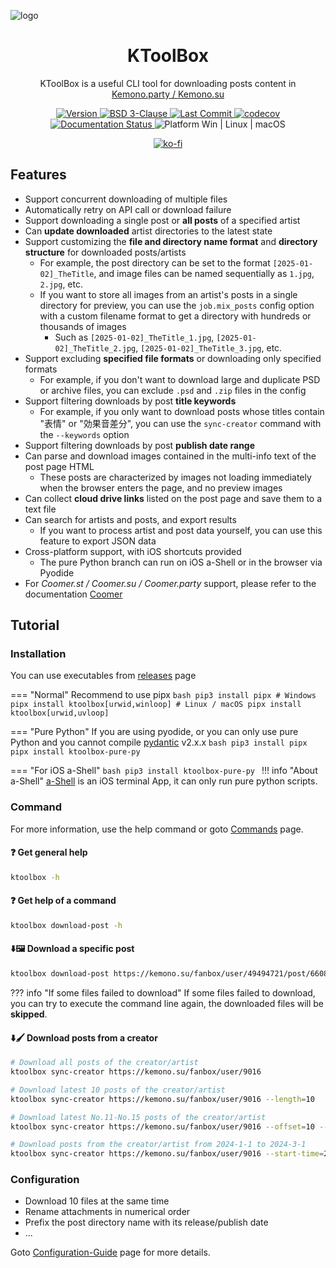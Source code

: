 <p style="text-decoration:none">
  <img src="https://cdn.jsdelivr.net/gh/Ljzd-PRO/KToolBox@latest/static/repository-open-graph-2.svg" alt="logo">
</p>

<h1 style="text-align: center">
  KToolBox
</h1>

<p style="text-align: center">
  KToolBox is a useful CLI tool for downloading posts content in
  <a href="https://kemono.su/">Kemono.party / Kemono.su</a>
</p>

<p style="text-align: center">
  <a href="https://pypi.org/project/ktoolbox" target="_blank">
    <img src="https://img.shields.io/github/v/release/Ljzd-PRO/KToolBox?logo=python" alt="Version">
  </a>

  <a href="https://github.com/Ljzd-PRO/KToolBox/blob/master/LICENSE">
    <img src="https://img.shields.io/github/license/Ljzd-PRO/KToolBox" alt="BSD 3-Clause"/>
  </a>

  <a href="https://github.com/Ljzd-PRO/KToolBox/activity">
    <img src="https://img.shields.io/github/last-commit/Ljzd-PRO/KToolBox/devel" alt="Last Commit"/>
  </a>

  <a href="https://codecov.io/gh/Ljzd-PRO/KToolBox" target="_blank">
      <img src="https://codecov.io/gh/Ljzd-PRO/KToolBox/branch/master/graph/badge.svg?token=5XK9CYQHQN" alt="codecov"/>
  </a>

  <a href='https://ktoolbox.readthedocs.io/'>
    <img src='https://readthedocs.org/projects/ktoolbox/badge/?version=latest' alt='Documentation Status' />
  </a>

  <a style="text-decoration:none">
    <img src="https://img.shields.io/badge/Platform-Windows%20|%20Linux%20|%20macOS-blue" alt="Platform Win | Linux | macOS"/>
  </a>
</p>

<p style="text-align: center">
  <a href='https://ko-fi.com/N4N51J14RW'>
    <img src='https://ko-fi.com/img/githubbutton_sm.svg' alt='ko-fi' />
  </a>
</p>

## Features

- Support concurrent downloading of multiple files
- Automatically retry on API call or download failure
- Support downloading a single post or **all posts** of a specified artist
- Can **update downloaded** artist directories to the latest state
- Support customizing the **file and directory name format** and **directory structure** for downloaded posts/artists
  - For example, the post directory can be set to the format `[2025-01-02]_TheTitle`, and image files can be named sequentially as `1.jpg`, `2.jpg`, etc.
  - If you want to store all images from an artist's posts in a single directory for preview, you can use the `job.mix_posts` config option with a custom filename format to get a directory with hundreds or thousands of images
    - Such as `[2025-01-02]_TheTitle_1.jpg`, `[2025-01-02]_TheTitle_2.jpg`, `[2025-01-02]_TheTitle_3.jpg`, etc.
- Support excluding **specified file formats** or downloading only specified formats
  - For example, if you don't want to download large and duplicate PSD or archive files, you can exclude `.psd` and `.zip` files in the config
- Support filtering downloads by post **title keywords**
  - For example, if you only want to download posts whose titles contain "表情" or "効果音差分", you can use the `sync-creator` command with the `--keywords` option
- Support filtering downloads by post **publish date range**
- Can parse and download images contained in the multi-info text of the post page HTML
  - These posts are characterized by images not loading immediately when the browser enters the page, and no preview images
- Can collect **cloud drive links** listed on the post page and save them to a text file
- Can search for artists and posts, and export results
  - If you want to process artist and post data yourself, you can use this feature to export JSON data
- Cross-platform support, with iOS shortcuts provided
  - The pure Python branch can run on iOS a-Shell or in the browser via Pyodide
- For _Coomer.st / Coomer.su / Coomer.party_ support, please refer to the documentation [Coomer](https://ktoolbox.readthedocs.io/latest/zh/coomer/)

## Tutorial

### Installation

You can use executables from [releases](https://github.com/Ljzd-PRO/KToolBox/releases) page

=== "Normal"
    Recommend to use pipx
    ```bash
    pip3 install pipx
    # Windows
    pipx install ktoolbox[urwid,winloop]
    # Linux / macOS
    pipx install ktoolbox[urwid,uvloop]
    ```

=== "Pure Python"
    If you are using pyodide, or you can only use pure Python and you cannot compile [pydantic](https://docs.pydantic.dev/latest/) v2.x.x
    ```bash
    pip3 install pipx
    pipx install ktoolbox-pure-py
    ```

=== "For iOS a-Shell"
    ```bash
    pip3 install ktoolbox-pure-py
    ```
    !!! info "About a-Shell"
        [a-Shell](https://github.com/holzschu/a-shell) is an iOS terminal App, 
        it can only run pure python scripts.

### Command

For more information, use the help command or goto [Commands](commands/guide.md) page.
  
#### ❓ Get general help
```bash
ktoolbox -h
```
  
#### ❓ Get help of a command
```bash
ktoolbox download-post -h
```

#### ⬇️🖼️ Download a specific post
```bash
ktoolbox download-post https://kemono.su/fanbox/user/49494721/post/6608808
```
??? info "If some files failed to download"
    If some files failed to download, you can try to execute the command line again, 
    the downloaded files will be **skipped**.
  
#### ⬇️🖌️ Download posts from a creator
```bash
# Download all posts of the creator/artist
ktoolbox sync-creator https://kemono.su/fanbox/user/9016

# Download latest 10 posts of the creator/artist
ktoolbox sync-creator https://kemono.su/fanbox/user/9016 --length=10

# Download latest No.11-No.15 posts of the creator/artist
ktoolbox sync-creator https://kemono.su/fanbox/user/9016 --offset=10 --length=5

# Download posts from the creator/artist from 2024-1-1 to 2024-3-1
ktoolbox sync-creator https://kemono.su/fanbox/user/9016 --start-time=2024-1-1 --end-time=2024-3-1
```

### Configuration

- Download 10 files at the same time
- Rename attachments in numerical order
- Prefix the post directory name with its release/publish date
- ...

Goto [Configuration-Guide](https://ktoolbox.readthedocs.io/latest/configuration/guide/) page for more details.
